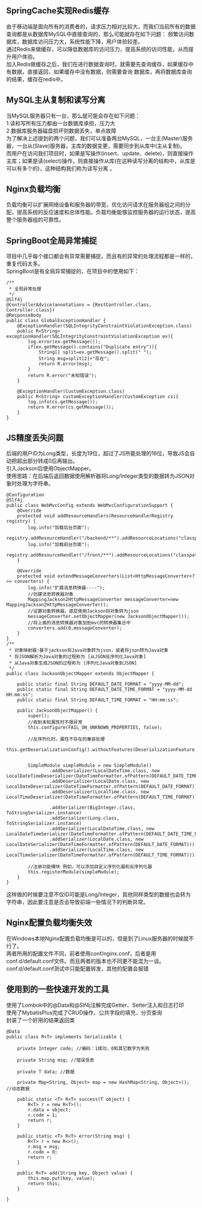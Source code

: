 ## SpringCache实现Redis缓存
由于移动端是面向所有的消费者的，请求压力相对比较大，而我们当前所有的数据查询都是从数据库MySQL中直接查询的，那么可能就存在如下问题： 频繁访问数据库，数据库访问压力大，系统性能下降，用户体验较差。  
通过Redis来做缓存，可以降低数据库的访问压力，提高系统的访问性能，从而提升用户体验。  
加入Redis做缓存之后，我们在进行数据查询时，就需要先查询缓存，如果缓存中有数据，直接返回，如果缓存中没有数据，则需要查询 数据库，再将数据库查询的结果，缓存在redis中。
## MySQL主从复制和读写分离
当MySQL服务器只有一台，那么就可能会存在如下问题：  
1.读和写所有压力都由一台数据库承担，压力大  
2.数据库服务器磁盘损坏则数据丢失，单点故障  
为了解决上述提到的两个问题，我们可以准备两台MySQL，一台主(Master)服务器，一台从(Slave)服务器，主库的数据变更，需要同步到从库中(主从复制)。  
而用户在访问我们项目时，如果是写操作(insert、update、delete)，则直接操作主库；如果是读(select)操作，则直接操作从库(在这种读写分离的结构中，从库是可以有多个的)，这种结构我们称为读写分离 。
## Nginx负载均衡
负载均衡可以扩展网络设备和服务器的带宽，优化访问请求在服务器组之间的分配，提高系统的反应速度和总体性能。负载均衡能够监控服务器的运行状态，提高整个服务器组的可靠性。

## SpringBoot全局异常捕捉
项目中几乎每个接口都会有异常需要捕捉，而且有的异常的处理流程都是一样的，重复代码太多。  
SpringBoot是有全局异常捕捉的，在项目中的使用如下：
```
/**
 * 全局异常处理
 */
@Slf4j
@ControllerAdvice(annotations = {RestController.class, Controller.class})
@ResponseBody
public class GlobalExceptionHandler {
    @ExceptionHandler(SQLIntegrityConstraintViolationException.class)
    public R<String> exceptionHandler(SQLIntegrityConstraintViolationException ex){
        log.error(ex.getMessage());
        if(ex.getMessage().contains("Duplicate entry")){
            String[] split=ex.getMessage().split(" ");
            String msg=split[2]+"存在";
            return R.error(msg);
        }
        return R.error("未知错误");
    }

    @ExceptionHandler(CustomException.class)
    public R<String> customExceptionHandler(CustomException cs){
        log.info(cs.getMessage());
        return R.error(cs.getMessage());
    }
}
```
## JS精度丢失问题
后端的用户ID为Long类型，长度为19位，超过了JS所能处理的16位，导致JS会自动把超出部分转成0后再输出。  
引入Jackson后使用ObjectMapper。    
使用思路：在后端后返回数据使用解析器将Long/Integer类型的数据转为JSON对象时处理为字符串。  
```
@Configuration
@Slf4j
public class WebMvcConfig extends WebMvcConfigurationSupport {
    @Override
    protected void addResourceHandlers(ResourceHandlerRegistry registry) {
        log.info("加载后台页面");
        registry.addResourceHandler("/backend/**").addResourceLocations("classpath:/backend/");
        log.info("加载前台页面");
        registry.addResourceHandler("/front/**").addResourceLocations("classpath:/front/");
    }

    @Override
    protected void extendMessageConverters(List<HttpMessageConverter<?>> converters) {
        log.info("扩展消息转换器----");
        //创建消息转换器对象
        MappingJackson2HttpMessageConverter messageConverter=new MappingJackson2HttpMessageConverter();
        //设置对象转换器，底层使用Jackson将对象转为json
        messageConverter.setObjectMapper(new JacksonObjectMapper());
        //将上面的消息转换器对象加到mvc的转换器集合中
        converters.add(0,messageConverter);
    }
}
/**
 * 对象映射器:基于jackson将Java对象转为json，或者将json转为Java对象
 * 将JSON解析为Java对象的过程称为 [从JSON反序列化Java对象]
 * 从Java对象生成JSON的过程称为 [序列化Java对象到JSON]
 */
public class JacksonObjectMapper extends ObjectMapper {

    public static final String DEFAULT_DATE_FORMAT = "yyyy-MM-dd";
    public static final String DEFAULT_DATE_TIME_FORMAT = "yyyy-MM-dd HH:mm:ss";
    public static final String DEFAULT_TIME_FORMAT = "HH:mm:ss";

    public JacksonObjectMapper() {
        super();
        //收到未知属性时不报异常
        this.configure(FAIL_ON_UNKNOWN_PROPERTIES, false);

        //反序列化时，属性不存在的兼容处理
        this.getDeserializationConfig().withoutFeatures(DeserializationFeature.FAIL_ON_UNKNOWN_PROPERTIES);


        SimpleModule simpleModule = new SimpleModule()
                .addDeserializer(LocalDateTime.class, new LocalDateTimeDeserializer(DateTimeFormatter.ofPattern(DEFAULT_DATE_TIME_FORMAT)))
                .addDeserializer(LocalDate.class, new LocalDateDeserializer(DateTimeFormatter.ofPattern(DEFAULT_DATE_FORMAT)))
                .addDeserializer(LocalTime.class, new LocalTimeDeserializer(DateTimeFormatter.ofPattern(DEFAULT_TIME_FORMAT)))

                .addSerializer(BigInteger.class, ToStringSerializer.instance)
                .addSerializer(Long.class, ToStringSerializer.instance)
                .addSerializer(LocalDateTime.class, new LocalDateTimeSerializer(DateTimeFormatter.ofPattern(DEFAULT_DATE_TIME_FORMAT)))
                .addSerializer(LocalDate.class, new LocalDateSerializer(DateTimeFormatter.ofPattern(DEFAULT_DATE_FORMAT)))
                .addSerializer(LocalTime.class, new LocalTimeSerializer(DateTimeFormatter.ofPattern(DEFAULT_TIME_FORMAT)));

        //注册功能模块 例如，可以添加自定义序列化器和反序列化器
        this.registerModule(simpleModule);
    }
}
```
这样做的时候要注意不仅ID可能是Long/Integer，其他同样类型的数据也会转为字符串，因此要注意是否会导致前端一些情况下的判断异常。
## Nginx配置负载均衡失效
在Windows本地Nginx配置负载均衡是可以的，但是到了Linux服务器的时候就不行了。  
两者所用的配置文件不同，前者使用conf/nginx.conf，后者是用conf.d/default.conf文件。而且两者的版本也不同更不能混为一谈。conf.d/default.conf测试中只能配置转发，其他的配置会报错
## 使用到的一些快速开发的工具
使用了Lombok中的@Data和@Slf4j注解完成Getter、Setter注入和日志打印  
使用了MybatisPlus完成了CRUD操作、公共字段的填充、分页查询  
封装了一个好用的结果返回类  
```
@Data
public class R<T> implements Serializable {

    private Integer code; //编码：1成功，0和其它数字为失败

    private String msg; //错误信息

    private T data; //数据

    private Map<String, Object> map = new HashMap<String, Object>(); //动态数据

    public static <T> R<T> success(T object) {
        R<T> r = new R<T>();
        r.data = object;
        r.code = 1;
        return r;
    }

    public static <T> R<T> error(String msg) {
        R<T> r = new R<>();
        r.msg = msg;
        r.code = 0;
        return r;
    }

    public R<T> add(String key, Object value) {
        this.map.put(key, value);
        return this;
    }

}
```
